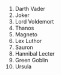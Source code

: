 1. Darth Vader
2. Joker
3. Lord Voldemort
4. Thanos
5. Magneto
6. Lex Luthor
7. Sauron
8. Hannibal Lecter
9. Green Goblin
10. Ursula